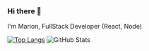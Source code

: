 ### Hi there 👋

I'm Marion, FullStack Developer (React, Node)

<!--
**Mariion-62/Mariion-62** is a ✨ _special_ ✨ repository because its `README.md` (this file) appears on your GitHub profile.

Here are some ideas to get you started:

- 🔭 I’m currently working on ...
- 🌱 I’m currently learning ...
- 👯 I’m looking to collaborate on ...
- 🤔 I’m looking for help with ...
- 💬 Ask me about ...
- 📫 How to reach me: ...
- 😄 Pronouns: ...
- ⚡ Fun fact: ...
-->
[![Top Langs](https://github-readme-stats.vercel.app/api/top-langs/?username=Mariion-62&layout=compact)](https://github.com/anuraghazra/github-readme-stats)
![GitHub Stats](https://github-readme-stats.vercel.app/api?username=Mariion-62&theme=tokyonight)
